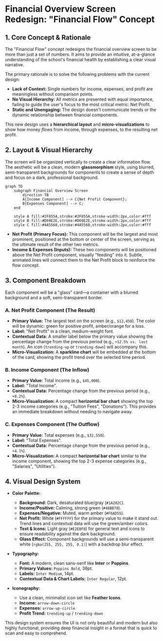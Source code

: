 # Financial Overview Screen Redesign: "Financial Flow" Concept

## 1. Core Concept & Rationale

The "Financial Flow" concept redesigns the financial overview screen to be more than just a set of numbers. It aims to provide an intuitive, at-a-glance understanding of the school's financial health by establishing a clear visual narrative.

The primary rationale is to solve the following problems with the current design:
*   **Lack of Context:** Single numbers for income, expenses, and profit are meaningless without comparison points.
*   **No Visual Hierarchy:** All metrics are presented with equal importance, failing to guide the user's focus to the most critical metric: Net Profit.
*   **Static and Unengaging:** The design doesn't communicate trends or the dynamic relationship between financial components.

This new design uses a **hierarchical layout** and **micro-visualizations** to show how money *flows* from income, through expenses, to the resulting net profit.

## 2. Layout & Visual Hierarchy

The screen will be organized vertically to create a clear information flow. The aesthetic will be a clean, modern **glassmorphism** style, using blurred, semi-transparent backgrounds for components to create a sense of depth and focus on a dark, professional background.

```mermaid
graph TD
    subgraph Financial Overview Screen
        direction TB
        A[Income Component] --> C{Net Profit Component};
        B[Expenses Component] --> C;
    end

    style A fill:#2F855A,stroke:#2F855A,stroke-width:2px,color:#fff
    style B fill:#D69E2E,stroke:#D69E2E,stroke-width:2px,color:#fff
    style C fill:#4A5568,stroke:#4A5568,stroke-width:2px,color:#fff
```

*   **Net Profit (Primary Focus):** This component will be the largest and most prominent, positioned at the bottom or center of the screen, serving as the ultimate result of the other two metrics.
*   **Income & Expenses (Inputs):** These two components will be positioned above the Net Profit component, visually "feeding" into it. Subtle, animated lines will connect them to the Net Profit block to reinforce the flow concept.

## 3. Component Breakdown

Each component will be a "glass" card—a container with a blurred background and a soft, semi-transparent border.

### A. Net Profit Component (The Result)

*   **Primary Value:** The largest text on the screen (e.g., `$12,450`). The color will be dynamic: green for positive profit, amber/orange for a loss.
*   **Label:** "Net Profit" in a clean, medium-weight font.
*   **Contextual Data:** A smaller label below the primary value showing the percentage change from the previous period (e.g., `+12.5% vs. last month`). An icon (`trending-up` or `trending-down`) will accompany this.
*   **Micro-Visualization:** A **sparkline chart** will be embedded at the bottom of the card, showing the profit trend over the selected time period.

### B. Income Component (The Inflow)

*   **Primary Value:** Total income (e.g., `$45,000`).
*   **Label:** "Total Income".
*   **Contextual Data:** Percentage change from the previous period (e.g., `+8.2%`).
*   **Micro-Visualization:** A compact **horizontal bar chart** showing the top 2-3 income categories (e.g., "Tuition Fees", "Donations"). This provides an immediate breakdown without needing to navigate away.

### C. Expenses Component (The Outflow)

*   **Primary Value:** Total expenses (e.g., `$32,550`).
*   **Label:** "Total Expenses".
*   **Contextual Data:** Percentage change from the previous period (e.g., `+4.1%`).
*   **Micro-Visualization:** A compact **horizontal bar chart** similar to the income component, showing the top 2-3 expense categories (e.g., "Salaries", "Utilities").

## 4. Visual Design System

*   **Color Palette:**
    *   **Background:** Dark, desaturated blue/gray (`#1A202C`).
    *   **Income/Positive:** Calming, strong green (`#48BB78`).
    *   **Expenses/Negative:** Muted, warm amber (`#F6AD55`).
    *   **Net Profit:** White (`#FFFFFF`) for the primary value to make it stand out. Trend lines and contextual data will use the green/amber colors.
    *   **Text & Icons:** Light gray (`#E2E8F0`) for general text and icons to ensure readability against the dark background.
    *   **Glass Effect:** Component backgrounds will use a semi-transparent white (`rgba(255, 255, 255, 0.1)`) with a backdrop blur effect.

*   **Typography:**
    *   **Font:** A modern, clean sans-serif like **Inter** or **Poppins**.
    *   **Primary Values:** `Poppins Bold`, 36pt.
    *   **Labels:** `Inter Medium`, 14pt.
    *   **Contextual Data & Chart Labels:** `Inter Regular`, 12pt.

*   **Iconography:**
    *   Use a clean, minimalist icon set like **Feather Icons**.
    *   **Income:** `arrow-down-circle`
    *   **Expenses:** `arrow-up-circle`
    *   **Profit Trend:** `trending-up` / `trending-down`

This design system ensures the UI is not only beautiful and modern but also highly functional, providing deep financial insight in a format that is quick to scan and easy to comprehend.